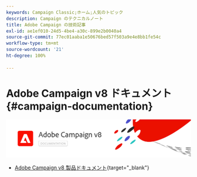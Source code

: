 ```yaml
---
keywords: Campaign Classic;ホーム;人気のトピック
description: Campaign のテクニカルノート
title: Adobe Campaign の技術記事
exl-id: ae1ef010-24d5-4be4-a30c-899e2b0040a4
source-git-commit: 77ec01aaba1e50676bed57f503a9e4e8bb1fe54c
workflow-type: tm+mt
source-wordcount: '21'
ht-degree: 100%

---
```


# Adobe Campaign v8 ドキュメント {#campaign-documentation}

![](assets/banner-documentationv8.png)

* [Adobe Campaign v8 製品ドキュメント](https://helpx.adobe.com/jp/legal/product-descriptions/adobe-campaign-managed-cloud-services.html){target="_blank"}
